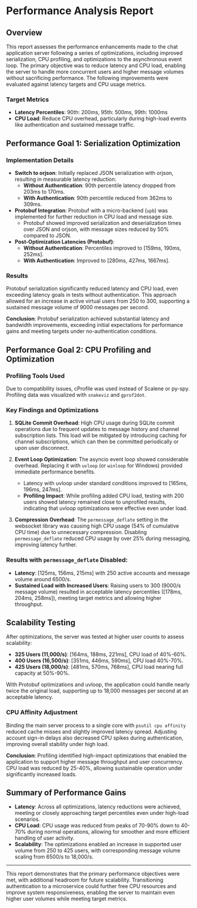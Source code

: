 # Performance Analysis Report

## Overview
This report assesses the performance enhancements made to the chat application server following a series of optimizations, including improved serialization, CPU profiling, and optimizations to the asynchronous event loop. The primary objective was to reduce latency and CPU load, enabling the server to handle more concurrent users and higher message volumes without sacrificing performance. The following improvements were evaluated against latency targets and CPU usage metrics.

### Target Metrics
- **Latency Percentiles**: 90th: 200ms, 95th: 500ms, 99th: 1000ms
- **CPU Load**: Reduce CPU overhead, particularly during high-load events like authentication and sustained message traffic.

## Performance Goal 1: Serialization Optimization

### Implementation Details
- **Switch to orjson**: Initially replaced JSON serialization with orjson, resulting in measurable latency reduction:
  - **Without Authentication**: 90th percentile latency dropped from 203ms to 170ms.
  - **With Authentication**: 90th percentile reduced from 362ms to 309ms.
- **Protobuf Integration**: Protobuf with a micro-backend (`upb`) was implemented for further reduction in CPU load and message size.
  - Protobuf showed improved serialization and deserialization times over JSON and orjson, with message sizes reduced by 50% compared to JSON.
- **Post-Optimization Latencies (Protobuf)**:
  - **Without Authentication**: Percentiles improved to [159ms, 190ms, 252ms].
  - **With Authentication**: Improved to [280ms, 427ms, 1667ms].
  
### Results
Protobuf serialization significantly reduced latency and CPU load, even exceeding latency goals in tests without authentication. This approach allowed for an increase in active virtual users from 250 to 300, supporting a sustained message volume of 9000 messages per second.

**Conclusion**: Protobuf serialization achieved substantial latency and bandwidth improvements, exceeding initial expectations for performance gains and meeting targets under no-authentication conditions.

## Performance Goal 2: CPU Profiling and Optimization

### Profiling Tools Used
Due to compatibility issues, cProfile was used instead of Scalene or py-spy. Profiling data was visualized with `snakeviz` and `gprof2dot`.

### Key Findings and Optimizations
1. **SQLite Commit Overhead**: High CPU usage during SQLite commit operations due to frequent updates to message history and channel subscription lists. This load will be mitigated by introducing caching for channel subscriptions, which can then be committed periodically or upon user disconnect.
  
2. **Event Loop Optimization**: The asyncio event loop showed considerable overhead. Replacing it with `uvloop` (or `winloop` for Windows) provided immediate performance benefits.
   - Latency with uvloop under standard conditions improved to [165ms, 196ms, 247ms].
   - **Profiling Impact**: While profiling added CPU load, testing with 200 users showed latency remained close to unprofiled results, indicating that uvloop optimizations were effective even under load.

3. **Compression Overhead**: The `permessage_deflate` setting in the websocket library was causing high CPU usage (54% of cumulative CPU time) due to unnecessary compression. Disabling `permessage_deflate` reduced CPU usage by over 25% during messaging, improving latency further.

### Results with `permessage_deflate` Disabled:
- **Latency**: [125ms, 156ms, 215ms] with 250 active accounts and message volume around 6500/s.
- **Sustained Load with Increased Users**: Raising users to 300 (9000/s message volume) resulted in acceptable latency percentiles ([178ms, 204ms, 258ms]), meeting target metrics and allowing higher throughput.

## Scalability Testing
After optimizations, the server was tested at higher user counts to assess scalability:
- **325 Users (11,000/s)**: [164ms, 188ms, 221ms], CPU load of 40%-60%.
- **400 Users (16,500/s)**: [351ms, 446ms, 590ms], CPU load 40%-70%.
- **425 Users (18,000/s)**: [481ms, 570ms, 768ms], CPU load nearing full capacity at 50%-90%.

With Protobuf optimizations and uvloop, the application could handle nearly twice the original load, supporting up to 18,000 messages per second at an acceptable latency.

### CPU Affinity Adjustment
Binding the main server process to a single core with `psutil cpu affinity` reduced cache misses and slightly improved latency spread. Adjusting account sign-in delays also decreased CPU spikes during authentication, improving overall stability under high load.

**Conclusion**: Profiling identified high-impact optimizations that enabled the application to support higher message throughput and user concurrency. CPU load was reduced by 25-40%, allowing sustainable operation under significantly increased loads.

## Summary of Performance Gains
- **Latency**: Across all optimizations, latency reductions were achieved, meeting or closely approaching target percentiles even under high-load scenarios.
- **CPU Load**: CPU usage was reduced from peaks of 70-90% down to 40-70% during normal operations, allowing for smoother and more efficient handling of user activity.
- **Scalability**: The optimizations enabled an increase in supported user volume from 250 to 425 users, with corresponding message volume scaling from 6500/s to 18,000/s.

---

This report demonstrates that the primary performance objectives were met, with additional headroom for future scalability. Transitioning authentication to a microservice could further free CPU resources and improve system responsiveness, enabling the server to maintain even higher user volumes while meeting target metrics.
